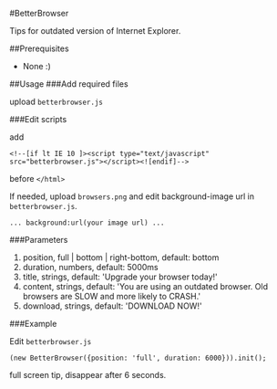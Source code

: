 #BetterBrowser

Tips for outdated version of Internet Explorer.

##Prerequisites
* None :)

##Usage
###Add required files

upload `betterbrowser.js`

###Edit scripts

add
```
<!--[if lt IE 10 ]><script type="text/javascript" src="betterbrowser.js"></script><![endif]-->
```
before `</html>`

If needed, upload `browsers.png` and edit background-image url in `betterbrowser.js`.
```
... background:url(your image url) ...
```

###Parameters

1. position, full | bottom | right-bottom, default: bottom
2. duration, numbers, default: 5000ms
3. title, strings, default: 'Upgrade your browser today!'
4. content, strings, default: 'You are using an outdated browser. Old browsers are SLOW and more likely to CRASH.'
5. download, strings, default: 'DOWNLOAD NOW!'

###Example

Edit `betterbrowser.js`

```
(new BetterBrowser({position: 'full', duration: 6000})).init();
```
full screen tip, disappear after 6 seconds.